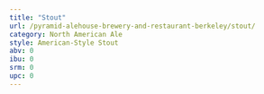 ```yaml
---
title: "Stout"
url: /pyramid-alehouse-brewery-and-restaurant-berkeley/stout/
category: North American Ale
style: American-Style Stout
abv: 0
ibu: 0
srm: 0
upc: 0
---
```


